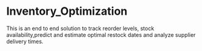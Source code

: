# Inventory_Optimization
This is  an end to end solution to track reorder levels, stock availability,predict and estimate optimal restock dates and analyze supplier delivery times.
